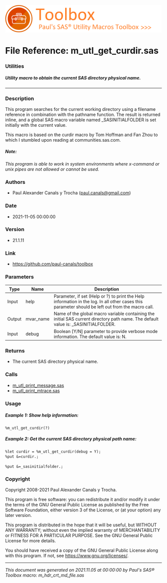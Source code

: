 ![../../misc/images/doc_banner.png](../../misc/images/doc_banner.png)
# 
# File Reference: m_utl_get_curdir.sas

### Utilities

##### Utility macro to obtain the current SAS directory physical name.

***

### Description
This program searches for the current working directory using a filename reference in combination with the pathname function. The result is returned inline, and a global SAS macro variable named _SASINITIALFOLDER is set initially with the current value.

 This macro is based on the curdir macro by Tom Hoffman and Fan Zhou to which I stumbled upon reading at communities.sas.com.



##### *Note:*
*This program is able to work in system environments where x-command or unix pipes are not allowed or cannot be used.*

### Authors
* Paul Alexander Canals y Trocha (paul.canals@gmail.com)

### Date
* 2021-11-05 00:00:00

### Version
* 21.1.11

### Link
* https://github.com/paul-canals/toolbox

### Parameters
| Type | Name | Description |
| ---- | ---- | ----------- |
| Input | help | Parameter, if set (Help or ?) to print the Help information in the log. In all other cases this parameter should be left out from the macro call. |
| Output | mvar_name | Name of the global macro variable containing the initial SAS current directory path name. The default value is: _SASINITIALFOLDER. |
| Input | debug | Boolean [Y/N] parameter to provide verbose mode information. The default value is: N. |

### Returns
* The current SAS directory physical name.

### Calls
* [m_utl_print_message.sas](m_utl_print_message.md)
* [m_utl_print_mtrace.sas](m_utl_print_mtrace.md)

### Usage

##### Example 1: Show help information:
```sas
%m_utl_get_curdir(?)
```

##### Example 2: Get the current SAS directory physical path name:
```sas
%let curdir = %m_utl_get_curdir(debug = Y);
%put &=curdir.;

%put &=_sasinitialfolder.;
```

### Copyright
Copyright 2008-2021 Paul Alexander Canals y Trocha. 
 
This program is free software: you can redistribute it and/or modify 
it under the terms of the GNU General Public License as published by 
the Free Software Foundation, either version 3 of the License, or 
(at your option) any later version. 
 
This program is distributed in the hope that it will be useful, 
but WITHOUT ANY WARRANTY; without even the implied warranty of 
MERCHANTABILITY or FITNESS FOR A PARTICULAR PURPOSE. See the 
GNU General Public License for more details. 
 
You should have received a copy of the GNU General Public License 
along with this program. If not, see <https://www.gnu.org/licenses/>. 


***
*This document was generated on 2021.11.05 at 00:00:00 by Paul's SAS&reg; Toolbox macro: m_hdr_crt_md_file.sas*
